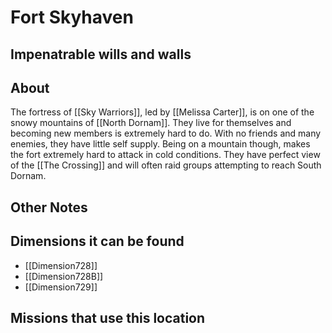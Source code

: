 # Fort Skyhaven
## Impenatrable wills and walls

## About
The fortress of [[Sky Warriors]], led by [[Melissa Carter]], is on one of the snowy mountains of [[North Dornam]]. They live for themselves and becoming new members is extremely hard to do. With no friends and many enemies, they have little self supply. Being on a mountain though, makes the fort extremely hard to attack in cold conditions. They have perfect view of the [[The Crossing]] and will often raid groups attempting to reach South Dornam.

## Other Notes

## Dimensions it can be found
- [[Dimension728]]
-  [[Dimension728B]]
- [[Dimension729]]

## Missions that use this location